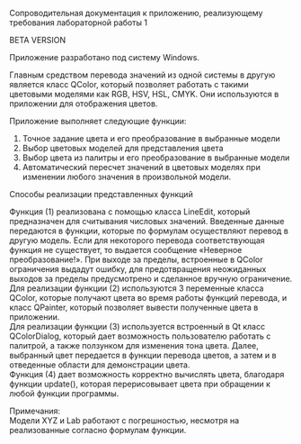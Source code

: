 Сопроводительная документация к приложению, реализующему требования лабораторной работы 1

BETA VERSION

Приложение разработано под систему Windows.

Главным средством перевода значений из одной системы в другую является класс QColor, который позволяет работать с такими цветовыми моделями как RGB, HSV, HSL, CMYK. Они используются в приложении для отображения цветов.

Приложение выполняет следующие функции:
1. Точное задание цвета и его преобразование в выбранные модели
2. Выбор цветовых моделей для представления цвета
3. Выбор цвета из палитры и его преобразование в выбранные модели
4. Автоматический пересчет значений в цветовых моделях при изменении любого значения в произвольной модели.

Способы реализации представленных функций

Функция (1) реализована с помощью класса LineEdit, который предназначен для считывания числовых значений. Введенные данные передаются в функции, которые по формулам осуществляют перевод в другую модель. Если для некоторого перевода соответствующая функция не существует, то выдается сообщение «Неверное преобразование!». При выходе за пределы, встроенные в QColor ограничения выдадут ошибку, для предотвращения неожиданных выходов за пределы предусмотрено и сделанное вручную ограничение.  
Для реализации функции (2) используются 3 переменные класса QColor, которые получают цвета во время работы функций перевода, и класс QPainter, который позволяет вывести полученные цвета в приложении.  
Для реализации функции (3) используется встроенный в Qt класс QColorDialog, который дает возможность пользователю работать с палитрой, а также ползунком для изменения тона цвета. Далее, выбранный цвет передается в функции перевода цветов, а затем и в отведенные области для демонстрации цвета.  
Функция (4) дает возможность корректно вычислять цвета, благодаря функции update(), которая перерисовывает цвета при обращении к любой функции программы.

Примечания:  
Модели XYZ и Lab работают с погрешностью, несмотря на реализованные согласно формулам функции.
